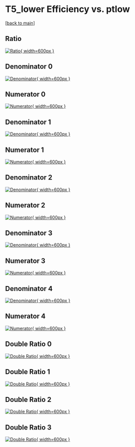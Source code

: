 # T5_lower Efficiency vs. ptlow

[[back to main](./)]



## Ratio

[![Ratio](../mtv/var/T5_lower_base_11_1_eff_ptlow.png){ width=600px }](../mtv/var/T5_lower_base_11_1_eff_ptlow.pdf)

## Denominator 0

[![Denominator](../mtv/den/T5_lower_base_11_1_eff_ptlow_den0.png){ width=600px }](../mtv/den/T5_lower_base_11_1_eff_ptlow_den0.pdf)

## Numerator 0

[![Numerator](../mtv/num/T5_lower_base_11_1_eff_ptlow_num0.png){ width=600px }](../mtv/num/T5_lower_base_11_1_eff_ptlow_num0.pdf)

## Denominator 1

[![Denominator](../mtv/den/T5_lower_base_11_1_eff_ptlow_den1.png){ width=600px }](../mtv/den/T5_lower_base_11_1_eff_ptlow_den1.pdf)

## Numerator 1

[![Numerator](../mtv/num/T5_lower_base_11_1_eff_ptlow_num1.png){ width=600px }](../mtv/num/T5_lower_base_11_1_eff_ptlow_num1.pdf)

## Denominator 2

[![Denominator](../mtv/den/T5_lower_base_11_1_eff_ptlow_den2.png){ width=600px }](../mtv/den/T5_lower_base_11_1_eff_ptlow_den2.pdf)

## Numerator 2

[![Numerator](../mtv/num/T5_lower_base_11_1_eff_ptlow_num2.png){ width=600px }](../mtv/num/T5_lower_base_11_1_eff_ptlow_num2.pdf)

## Denominator 3

[![Denominator](../mtv/den/T5_lower_base_11_1_eff_ptlow_den3.png){ width=600px }](../mtv/den/T5_lower_base_11_1_eff_ptlow_den3.pdf)

## Numerator 3

[![Numerator](../mtv/num/T5_lower_base_11_1_eff_ptlow_num3.png){ width=600px }](../mtv/num/T5_lower_base_11_1_eff_ptlow_num3.pdf)

## Denominator 4

[![Denominator](../mtv/den/T5_lower_base_11_1_eff_ptlow_den4.png){ width=600px }](../mtv/den/T5_lower_base_11_1_eff_ptlow_den4.pdf)

## Numerator 4

[![Numerator](../mtv/num/T5_lower_base_11_1_eff_ptlow_num4.png){ width=600px }](../mtv/num/T5_lower_base_11_1_eff_ptlow_num4.pdf)

## Double Ratio 0

[![Double Ratio](../mtv/ratio/T5_lower_base_11_1_eff_ptlow_ratio0.png){ width=600px }](../mtv/ratio/T5_lower_base_11_1_eff_ptlow_ratio0.pdf)

## Double Ratio 1

[![Double Ratio](../mtv/ratio/T5_lower_base_11_1_eff_ptlow_ratio1.png){ width=600px }](../mtv/ratio/T5_lower_base_11_1_eff_ptlow_ratio1.pdf)

## Double Ratio 2

[![Double Ratio](../mtv/ratio/T5_lower_base_11_1_eff_ptlow_ratio2.png){ width=600px }](../mtv/ratio/T5_lower_base_11_1_eff_ptlow_ratio2.pdf)

## Double Ratio 3

[![Double Ratio](../mtv/ratio/T5_lower_base_11_1_eff_ptlow_ratio3.png){ width=600px }](../mtv/ratio/T5_lower_base_11_1_eff_ptlow_ratio3.pdf)

